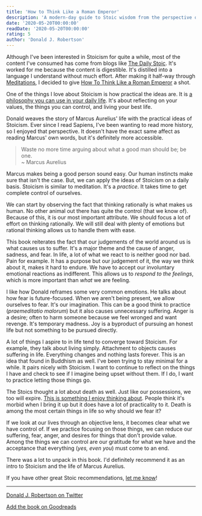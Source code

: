 ```yaml
---
title: 'How to Think Like a Roman Emperor'
description: 'A modern-day guide to Stoic wisdom from the perspective of Marcus Aurelius.'
date: '2020-05-20T00:00:00'
readDate: '2020-05-20T00:00:00'
rating: 5
author: 'Donald J. Robertson'
---
```


Although I've been interested in Stoicism for quite a while, most of the content I've consumed has come from blogs like [The Daily Stoic](https://dailystoic.com/). It's worked for me because the content is digestible. It's distilled into a language I understand without much effort. After making it half-way through [Meditations](https://www.goodreads.com/book/show/30659.Meditations), I decided to give [How To Think Like a Roman Emperor](https://www.goodreads.com/book/show/39863499-how-to-think-like-a-roman-emperor) a shot.

One of the things I love about Stoicism is how practical the ideas are. It is [a philosophy you can use in your daily life](https://ryanholiday.net/stoicism-a-practical-philosophy-you-can-actually-use/). It's about reflecting on your values, the things you can control, and living your best life.

Donald weaves the story of Marcus Aurelius' life with the practical ideas of Stoicism. Ever since I read Sapiens, I've been wanting to read more history, so I enjoyed that perspective. It doesn't have the exact same affect as reading Marcus' own words, but it's definitely more accessible.

> Waste no more time arguing about what a good man should be; be one. <br> ~ Marcus Aurelius

Marcus makes being a good person sound easy. Our human instincts make sure that isn't the case. But, we can apply the ideas of Stoicism on a daily basis. Stoicism is similar to meditation. It's a _practice_. It takes time to get complete control of ourselves.

We can start by observing the fact that thinking rationally is what makes us human. No other animal out there has quite the control (that we know of). Because of this, it is our most important attribute. We should focus a lot of effort on thinking rationally. We will still deal with plenty of emotions but rational thinking allows us to handle them with ease.

This book reiterates the fact that our judgements of the world around us is what causes us to suffer. It's a major theme and the cause of anger, sadness, and fear. In life, a lot of what we react to is neither good nor bad. Pain for example. It has a purpose but our judgement of it, the way we think about it, makes it hard to endure. We have to accept our involuntary emotional reactions as indifferent. This allows us to _respond to the feelings_, which is more important than _what_ we are feeling.

I like how Donald reframes some very common emotions. He talks about how fear is future-focused. When we aren't being present, we allow ourselves to fear. It's our imagination. This can be a good think to practice (_praemeditatio malorum_) but it also causes unnecessary suffering. Anger is a desire; often to harm someone because we feel wronged and want revenge.  It's temporary madness. Joy is a byproduct of pursuing an honest life but not something to be pursued directly.

A lot of things I aspire to in life tend to converge toward Stoicism. For example, they talk about living simply. Attachment to objects causes suffering in life. Everything changes and nothing lasts forever. This is an idea that found in Buddhism as well. I've been trying to stay minimal for a while. It pairs nicely with Stoicism. I want to continue to reflect on the things I have and check to see if I imagine being upset without them. If I do, I want to practice letting those things go.

The Stoics thought a lot about death as well. Just like our possessions, we too will expire. [This is something I enjoy thinking about](/life). People think it's morbid when I bring it up but it does have a lot of practicality to it. Death is among the most certain things in life so why should we fear it?

If we look at our lives through an objective lens, it becomes clear what we have control of. If we practice focusing on those things, we can reduce our suffering, fear, anger, and desires for things that don't provide value. Among the things we can control are our gratitude for what we have and the acceptance that everything (_yes, even you_) must come to an end.

There was a lot to unpack in this book. I'd definitely recommend it as an intro to Stoicism and the life of Marcus Aurelius.

If you have other great Stoic recommendations, <a href="mailto:anthony@amorrissound.com">let me know</a>!

---

[Donald J. Robertson on Twitter](https://twitter.com/DonJRobertson)

[Add the book on Goodreads](https://www.goodreads.com/book/show/39863499-how-to-think-like-a-roman-emperor)
